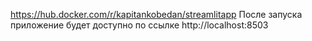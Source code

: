 https://hub.docker.com/r/kapitankobedan/streamlitapp
После запуска приложение будет доступно по ссылке http://localhost:8503
